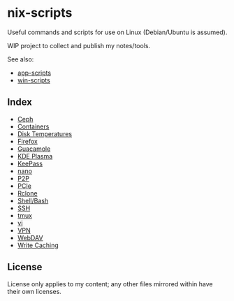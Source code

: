# nix-scripts

Useful commands and scripts for use on Linux (Debian/Ubuntu is assumed).

WIP project to collect and publish my notes/tools.

See also:
* [app-scripts](https://github.com/xenago/app-scripts)
* [win-scripts](https://github.com/xenago/win-scripts)

## Index

* [Ceph](ceph)
* [Containers](containers)
* [Disk Temperatures](disk-temp)
* [Firefox](firefox)
* [Guacamole](guacamole)
* [KDE Plasma](plasma)
* [KeePass](keepass)
* [nano](nano)
* [P2P](p2p)
* [PCIe](pci)
* [Rclone](rclone)
* [Shell/Bash](shell)
* [SSH](ssh)
* [tmux](tmux)
* [vi](vi)
* [VPN](vpn)
* [WebDAV](webdav)
* [Write Caching](write-cache)

## License

License only applies to my content; any other files mirrored within have their own licenses.
